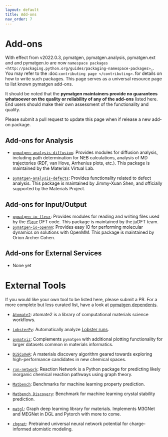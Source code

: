 ```yaml
---
layout: default
title: Add-ons
nav_order: 7
---
```


# Add-ons

With effect from v2022.0.3, pymatgen, pymatgen.analysis, pymatgen.ext and and pymatgen.io are now
`namespace packages <http://packaging.python.org/guides/packaging-namespace-packages>`_. You may refer to the
:doc:`contributing page </contributing>`. for details on how to write such packages. This page serves as a universal
resource page to list known pymatgen add-ons.

It should be noted that the **pymatgen maintainers provide no guarantees whatsoever on the quality or reliability of
any of the add-ons** listed here. End users should make their
own assessment of the functionality and quality.

Please submit a pull request to update this page when if release a new add-on package.

## Add-ons for Analysis

* [`pymatgen-analysis-diffusion`](http://pypi.org/project/pymatgen-analysis-diffusion): Provides modules for diffusion analysis, including path determination for NEB calculations, analysis of MD trajectories (RDF, van Hove, Arrhenius plots, etc.). This package is maintained by the Materials Virtual Lab.

* [`pymatgen-analysis-defects`](https://pypi.org/project/pymatgen-analysis-defects): Provides functionality related to defect analysis. This package is maintained by Jimmy-Xuan Shen, and officially supported by the Materials Project.

## Add-ons for Input/Output

* [`pymatgen-io-fleur`](http://pypi.org/project/pymatgen-io-fleur): Provides modules for reading and writing files used by the [`fleur`](https://www.flapw.de/rel) DFT code. This package is maintained by the juDFT team.
* [`pymatgen-io-openmm`](https://github.com/orionarcher/pymatgen-io-openmm): Provides easy IO for performing molecular dynamics on solutions with OpenMM. This package is maintained by Orion Archer Cohen.

## Add-ons for External Services

* None yet

# External Tools

If you would like your own tool to be listed here, please submit a PR. For a more complete but less curated list, have a
look at [pymatgen dependents](https://github.com/materialsproject/pymatgen/network/dependents).

* [`Atomate2`](https://github.com/materialsproject/atomate2): atomate2 is a library of computational materials science workflows.

* [`LobsterPy`](https://github.com/JaGeo/LobsterPy): Automatically analyze [Lobster runs](https://cohp.de).
* [`pymatviz`](https://github.com/janosh/pymatviz): Complements `pymatgen` with additional plotting functionality for larger datasets common in materials informatics.

* [`DiSCoVeR`](https://github.com/sparks-baird/mat_discover): A materials discovery algorithm geared towards exploring
  high-performance candidates in new chemical spaces.

* [`rxn-network`](https://github.com/GENESIS-EFRC/reaction-network): Reaction Network is a Python package for predicting likely
  inorganic chemical reaction pathways using graph theory.

* [`Matbench`](https://github.com/materialsproject/matbench): Benchmarks for machine learning property prediction.

* [`Matbench Discovery`](https://github.com/janosh/matbench-discovery): Benchmark for machine learning crystal stability prediction.

* [`matgl`](https://github.com/materialsvirtuallab/matgl): Graph deep learning library for materials. Implements M3GNet and MEGNet in DGL and Pytorch with more to come.

* [`chgnet`](https://github.com/CederGroupHub/chgnet): Pretrained universal neural network potential for charge-informed atomistic modeling.
